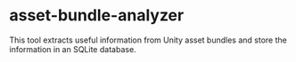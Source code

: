 # asset-bundle-analyzer
This tool extracts useful information from Unity asset bundles and store the information in an SQLite database.
